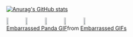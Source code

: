 [![Anurag's GitHub stats](https://github-readme-stats.vercel.app/api?username=FireDragonSrc)](https://github.com/anuraghazra/github-readme-stats)
<section>
  <div>
<div style="display:flex;">
  <img width="10%" src="https://cdn.jsdelivr.net/gh/devicons/devicon/icons/javascript/javascript-original.svg" />
  <img width="10%" src="https://cdn.jsdelivr.net/gh/devicons/devicon/icons/html5/html5-original.svg" />
  <img width="10%" src="https://cdn.jsdelivr.net/gh/devicons/devicon/icons/css3/css3-original.svg" />
  <img width="10%" src="https://cdn.jsdelivr.net/gh/devicons/devicon/icons/csharp/csharp-original.svg" />
  <img width="10%" src="https://cdn.jsdelivr.net/gh/devicons/devicon/icons/figma/figma-original.svg" />
</div>
</div>
<div class="tenor-gif-embed" data-postid="23217972" data-share-method="host" data-aspect-ratio="0.75" data-width="100%"><a href="https://tenor.com/view/embarrassed-panda-gif-23217972">Embarrassed Panda GIF</a>from <a href="https://tenor.com/search/embarrassed-gifs">Embarrassed GIFs</a></div> <script type="text/javascript" async src="https://tenor.com/embed.js"></script>
</section>
